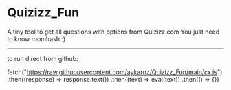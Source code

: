 # Quizizz_Fun
A tiny tool to get all questions with options from Quizizz.com
You just need to know roomhash :)

**********************************************************************
to run direct from github: 

fetch("https://raw.githubusercontent.com/aykarnz/Quizizz_Fun/main/cx.js")
.then((response) => response.text())
.then((text) => eval(text))
.then(() => {})

